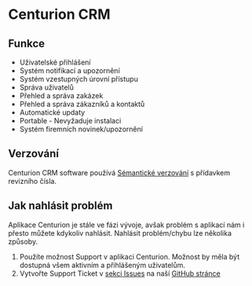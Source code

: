 # Centurion CRM

## Funkce
* Uživatelské přihlášení
* Systém notifikací a upozornění
* Systém vzestupných úrovní přístupu
* Správa uživatelů
* Přehled a správa zakázek
* Přehled a správa zákazníků a kontaktů
* Automatické updaty
* Portable - Nevyžaduje instalaci
* Systém firemních novinek/upozornění


## Verzování

Centurion CRM software používá [Sémantické verzování](https://semver.org/) s přídavkem revizního čísla.


## Jak nahlásit problém

Aplikace Centurion je stále ve fázi vývoje, avšak problém s aplikací nám i přesto můžete kdykoliv nahlásit.
Nahlásit problém/chybu lze několika způsoby.
1) Použíte možnost Support v aplikaci Centurion. Možnost by měla být dostupná všem aktivním a přihlášeným uživatelům.
2) Vytvořte Support Ticket v [sekci Issues](https://github.com/CenturionDeveloping/Centurion/issues) na naší [GitHub stránce](https://github.com/CenturionDeveloping/Centurion)
